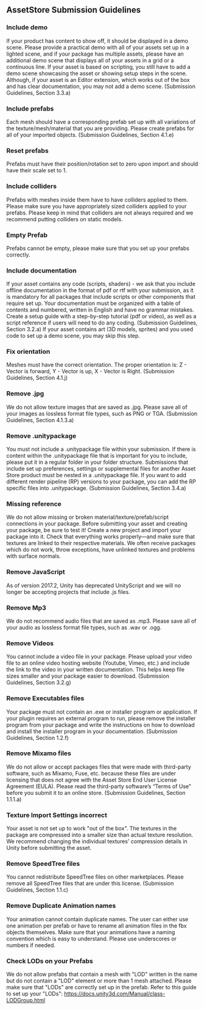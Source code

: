 ## AssetStore Submission Guidelines

### Include demo

If your product has content to show off, it should be displayed in a demo scene. Please provide a practical demo with all of your assets set up in a lighted scene, and if your package has multiple assets, please have an additional demo scene that displays all of your assets in a grid or a continuous line. If your asset is based on scripting, you still have to add a demo scene showcasing the asset or showing setup steps in the scene. Although, if your asset is an Editor extension, which works out of the box and has clear documentation, you may not add a demo scene. (Submission Guidelines, Section 3.3.a)

### Include prefabs

Each mesh should have a corresponding prefab set up with all variations of the texture/mesh/material that you are providing. Please create prefabs for all of your imported objects. (Submission Guidelines, Section 4.1.e)

### Reset prefabs

Prefabs must have their position/rotation set to zero upon import and should have their scale set to 1.

### Include colliders

Prefabs with meshes inside them have to have colliders applied to them. Please make sure you have appropriately sized colliders applied to your prefabs. Please keep in mind that colliders are not always required and we recommend putting colliders on static models.

### Empty Prefab

Prefabs cannot be empty, please make sure that you set up your prefabs correctly.

### Include documentation

If your asset contains any code (scripts, shaders) - we ask that you include offline documentation in the format of pdf or rtf with your submission, as it is mandatory for all packages that include scripts or other components that require set up. Your documentation must be organized with a table of contents and numbered, written in English and have no grammar mistakes. Create a setup guide with a step-by-step tutorial (pdf or video), as well as a script reference if users will need to do any coding. (Submission Guidelines, Section 3.2.a) 
If your asset contains art (3D models, sprites) and you used code to set up a demo scene, you may skip this step.

### Fix orientation

Meshes must have the correct orientation. The proper orientation is: Z - Vector is forward, Y - Vector is up, X - Vector is Right. (Submission Guidelines, Section 4.1.j)

### Remove .jpg

We do not allow texture images that are saved as .jpg. Please save all of your images as lossless format file types, such as PNG or TGA. (Submission Guidelines, Section 4.1.3.a)

### Remove .unitypackage

You must not include a .unitypackage file within your submission. If there is content within the .unitypackage file that is important for you to include, please put it in a regular folder in your folder structure. Submissions that include set up preferences, settings or supplemental files for another Asset Store product must be nested in a .unitypackage file. If you want to add different render pipeline (RP) versions to your package, you can add the RP specific files into .unitypackage. (Submission Guidelines, Section 3.4.a)

### Missing reference

We do not allow missing or broken material/texture/prefab/script connections in your package. Before submitting your asset and creating your package, be sure to test it! Create a new project and import your package into it. Check that everything works properly—and make sure that textures are linked to their respective materials. We often receive packages which do not work, throw exceptions, have unlinked textures and problems with surface normals.

### Remove JavaScript

As of version 2017.2, Unity has deprecated UnityScript and we will no longer be accepting projects that include .js files.

### Remove Mp3

We do not recommend audio files that are saved as .mp3. Please save all of your audio as lossless format file types, such as .wav or .ogg.

### Remove Videos

You cannot include a video file in your package. Please upload your video file to an online video hosting website (Youtube, Vimeo, etc.) and include the link to the video in your written documentation. This helps keep file sizes smaller and your package easier to download. (Submission Guidelines, Section 3.2.g)

### Remove Executables files

Your package must not contain an .exe or installer program or application. If your plugin requires an external program to run, please remove the installer program from your package and write the instructions on how to download and install the installer program in your documentation. (Submission Guidelines, Section 1.2.f)

### Remove Mixamo files

We do not allow or accept packages files that were made with third-party software, such as Mixamo, Fuse, etc. because these files are under licensing that does not agree with the Asset Store End User License Agreement (EULA). Please read the third-party software’s “Terms of Use” before you submit it to an online store. (Submission Guidelines, Section 1.1.1.a)

### Texture Import Settings incorrect

Your asset is not set up to work "out of the box". The textures in the package are compressed into a smaller size than actual texture resolution. We recommend changing the individual textures' compression details in Unity before submitting the asset.

### Remove SpeedTree files

You cannot redistribute SpeedTree files on other marketplaces. Please remove all SpeedTree files that are under this license. (Submission Guidelines, Section 1.1.c)

### Remove Duplicate Animation names

Your animation cannot contain duplicate names. The user can either use one animation per prefab or have to rename all animation files in the fbx objects themselves.  Make sure that your animations have a naming convention which is easy to understand. Please use underscores or numbers if needed.

### Check LODs on your Prefabs

We do not allow prefabs that contain a mesh with "LOD" written in the name but do not contain a "LOD" element or more than 1 mesh attached. Please make sure that "LODs" are correctly set up in the prefab. Refer to this guide to set up your "LODs": https://docs.unity3d.com/Manual/class-LODGroup.html